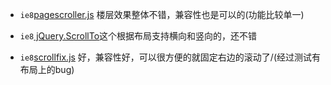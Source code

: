 + `ie8`[pagescroller.js](http://www.jq22.com/yanshi8373) 楼层效果整体不错，兼容性也是可以的(功能比较单一)
+ `ie8`[ jQuery.ScrollTo](http://www.jq22.com/yanshi605)这个根据布局支持横向和竖向的，还不错

+ `ie8`[scrollfix.js](http://www.jq22.com/yanshi9192) 好，兼容性好，可以很方便的就固定右边的滚动了/(经过测试有布局上的bug)

